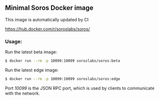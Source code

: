 ## Minimal Soros Docker image
This image is automatically updated by CI

https://hub.docker.com/r/soroslabs/soros/

### Usage:
Run the latest beta image:
```bash
$ docker run --rm -p 10099:10099 soroslabs/soros:beta
```

Run the latest edge image:
```bash
$ docker run --rm -p 10099:10099 soroslabs/soros:edge
```

Port *10099* is the JSON RPC port, which is used by clients to communicate with the network.
